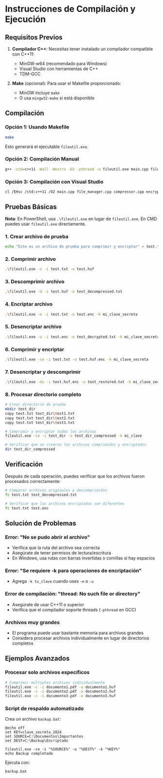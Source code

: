 # Instrucciones de Compilación y Ejecución

## Requisitos Previos

1. **Compilador C++**: Necesitas tener instalado un compilador compatible con C++11:
   - MinGW-w64 (recomendado para Windows)
   - Visual Studio con herramientas de C++
   - TDM-GCC

2. **Make** (opcional): Para usar el Makefile proporcionado:
   - MinGW incluye `make`
   - O usa `mingw32-make` si está disponible

## Compilación

### Opción 1: Usando Makefile

```bash
make
```

Esto generará el ejecutable `fileutil.exe`.

### Opción 2: Compilación Manual

```bash
g++ -std=c++11 -Wall -Wextra -O2 -pthread -o fileutil.exe main.cpp file_manager.cpp compressor.cpp encryptor.cpp thread_manager.cpp
```

### Opción 3: Compilación con Visual Studio

```bash
cl /EHsc /std:c++11 /O2 main.cpp file_manager.cpp compressor.cpp encryptor.cpp thread_manager.cpp /Fe:fileutil.exe
```

## Pruebas Básicas

**Nota**: En PowerShell, usa `.\fileutil.exe` en lugar de `fileutil.exe`. En CMD puedes usar `fileutil.exe` directamente.

### 1. Crear archivo de prueba

```bash
echo "Este es un archivo de prueba para comprimir y encriptar" > test.txt
```

### 2. Comprimir archivo

```bash
.\fileutil.exe -c -i test.txt -o test.huf
```

### 3. Descomprimir archivo

```bash
.\fileutil.exe -d -i test.huf -o test_decompressed.txt
```

### 4. Encriptar archivo

```bash
.\fileutil.exe -e -i test.txt -o test.enc -k mi_clave_secreta
```

### 5. Desencriptar archivo

```bash
.\fileutil.exe -u -i test.enc -o test_decrypted.txt -k mi_clave_secreta
```

### 6. Comprimir y encriptar

```bash
.\fileutil.exe -ce -i test.txt -o test.huf.enc -k mi_clave_secreta
```

### 7. Desencriptar y descomprimir

```bash
.\fileutil.exe -du -i test.huf.enc -o test_restored.txt -k mi_clave_secreta
```

### 8. Procesar directorio completo

```bash
# Crear directorio de prueba
mkdir test_dir
copy test.txt test_dir\test1.txt
copy test.txt test_dir\test2.txt
copy test.txt test_dir\test3.txt

# Comprimir y encriptar todos los archivos
fileutil.exe -ce -i test_dir -o test_dir_compressed -k mi_clave

# Verificar que se crearon los archivos comprimidos y encriptados
dir test_dir_compressed
```

## Verificación

Después de cada operación, puedes verificar que los archivos fueron procesados correctamente:

```bash
# Comparar archivos originales y descomprimidos
fc test.txt test_decompressed.txt

# Verificar que los archivos encriptados son diferentes
fc test.txt test.enc
```

## Solución de Problemas

### Error: "No se pudo abrir el archivo"
- Verifica que la ruta del archivo sea correcta
- Asegúrate de tener permisos de lectura/escritura
- En Windows, usa rutas con barras invertidas o comillas si hay espacios

### Error: "Se requiere -k para operaciones de encriptación"
- Agrega `-k tu_clave` cuando uses `-e` o `-u`

### Error de compilación: "thread: No such file or directory"
- Asegúrate de usar C++11 o superior
- Verifica que el compilador soporte threads (`-pthread` en GCC)

### Archivos muy grandes
- El programa puede usar bastante memoria para archivos grandes
- Considera procesar archivos individualmente en lugar de directorios completos

## Ejemplos Avanzados

### Procesar solo archivos específicos

```bash
# Comprimir múltiples archivos individualmente
fileutil.exe -c -i documento1.pdf -o documento1.huf
fileutil.exe -c -i documento2.pdf -o documento2.huf
fileutil.exe -c -i documento3.pdf -o documento3.huf
```

### Script de respaldo automatizado

Crea un archivo `backup.bat`:

```batch
@echo off
set KEY=clave_secreta_2024
set SOURCE=C:\Documentos\Importantes
set DEST=C:\Backup\Encriptado

fileutil.exe -ce -i "%SOURCE%" -o "%DEST%" -k "%KEY%"
echo Backup completado
```

Ejecuta con:
```bash
backup.bat
```
